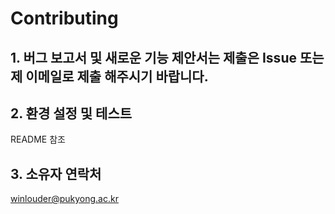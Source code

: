 # Contributing

## 1. 버그 보고서 및 새로운 기능 제안서는 제출은 Issue 또는 제 이메일로 제출 해주시기 바랍니다.


## 2. 환경 설정 및 테스트
README 참조

## 3. 소유자 연락처
winlouder@pukyong.ac.kr


